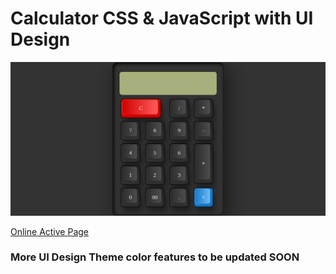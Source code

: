 # Calculator CSS & JavaScript with UI Design

![Calcuator](./calc-screshot.png)

[Online Active Page](https://)

### More UI Design Theme color features to be updated SOON
